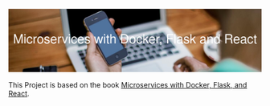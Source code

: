 ![Bunner img](./bunner/Microservices_with_Docker%2C_Flask_and_React.png)

This Project is based on the book [Microservices with Docker, Flask, and React](https://testdriven.io/bundle/microservices-with-docker-flask-and-react/).